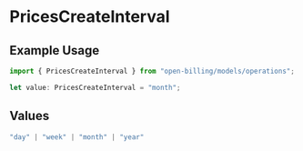 # PricesCreateInterval

## Example Usage

```typescript
import { PricesCreateInterval } from "open-billing/models/operations";

let value: PricesCreateInterval = "month";
```

## Values

```typescript
"day" | "week" | "month" | "year"
```